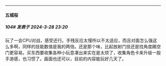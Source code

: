 ﻿
*****

####  五城桜  
##### 104#       发表于 2024-3-28 23:20

玩了一会CPU对战，感受还行。手残反应太慢所以不太适应，而且对面怎么强这么多啊，同样的技能数值是我的两倍。还是那个味，比起放射门技还是找角度踢空门更容易。买东西要收集各种小玩意凑出来实在是太烦了，收集角色卡来升级一股手游感，也习惯了。画面也还可以，目前的内容能玩好几天了。

